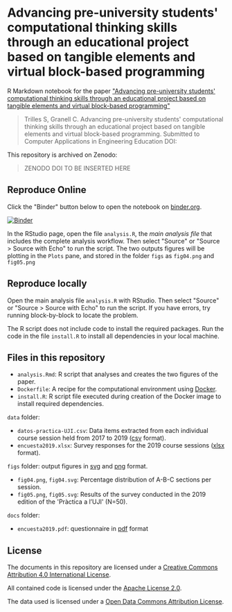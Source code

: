 # Advancing pre-university students' computational thinking skills through an educational project based on tangible elements and virtual block-based programming

R Markdown notebook for the paper ["Advancing pre-university students' computational thinking skills through an educational project based on tangible elements and virtual block-based programming"](https://onlinelibrary.wiley.com/journal/10990542)

> Trilles S, Granell C. 
> Advancing pre-university students' computational thinking skills through an educational project based on tangible elements and virtual block-based programming. 
> Submitted to Computer Applications in Engineering Education
> DOI: 


This repository is archived on Zenodo:

> ZENODO DOI TO BE INSERTED HERE

<!--
[![DOI](https://zenodo.org/badge/DOI/10.5281/zenodo.3609267.svg)](https://doi.org/10.5281/zenodo.3609267)
-->

## Reproduce Online

Click the "Binder" button below to open the notebook on [binder.org](https://mybinder.org/).

[![Binder](https://mybinder.org/badge_logo.svg)](https://mybinder.org/v2/gh/cgranell/caee2020/master?urlpath=rstudio)

In the RStudio page, open the file `analysis.R`, the _main analysis file_ that includes the complete analysis workflow. Then select "Source" or "Source > Source with Echo" to run the script. The two outputs figures will be plotting in the `Plots` pane, and stored in the folder `figs` as `fig04.png` and `fig05.png`

## Reproduce locally

Open the main analysis file `analysis.R` with RStudio. Then select "Source" or "Source > Source with Echo" to run the script. If you have errors, try running block-by-block to locate the problem.

The R script does not include code to install the required packages. Run the code in the file `install.R` to install all dependencies in your local machine.


## Files in this repository

- `analysis.Rmd`: R script that analyses and creates the two figures of the paper.
- `Dockerfile`: A recipe for the computational environment using [Docker](https://en.wikipedia.org/wiki/Docker_(software)).
- `install.R`: R script file executed during creation of the Docker image to install required dependencies.

`data` folder: 

- `datos-practica-UJI.csv`: Data items extracted from each individual course session held from 2017 to 2019 ([csv](https://en.wikipedia.org/wiki/Comma-separated_values) format).
- `encuesta2019.xlsx`: Survey responses for the 2019 course sessions ([xlsx](https://en.wikipedia.org/wiki/Microsoft_Office_XML_formats) format).

`figs` folder: output figures in [svg](https://en.wikipedia.org/wiki/Scalable_Vector_Graphics) and [png](https://en.wikipedia.org/wiki/Portable_Network_Graphics) format.

- `fig04.png`, `fig04.svg`: Percentage distribution of A-B-C sections per session. 
- `fig05.png`, `fig05.svg`: Results of the survey conducted in the 2019 edition of the 'Pràctica a l’UJI' (N=50).

 `docs` folder:

- `encuesta2019.pdf`: questionnaire in [pdf](https://en.wikipedia.org/wiki/PDF) format
 
 ## License

The documents in this repository are licensed under a [Creative Commons Attribution 4.0 International License](https://creativecommons.org/licenses/by/4.0/).

All contained code is licensed under the [Apache License 2.0](https://choosealicense.com/licenses/apache-2.0/).

The data used is licensed under a [Open Data Commons Attribution License](https://opendatacommons.org/licenses/by/).
 